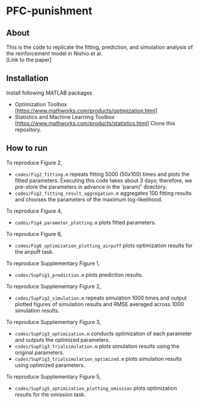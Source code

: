 # PFC-punishment

## About
This is the code to replicate the fitting, prediction, and simulation analysis of the reinforcement model in Nishio et al.  
[Link to the paper]

## Installation
Install following MATLAB packages 
* Optimization Toolbox [https://www.mathworks.com/products/optimization.html]
* Statistics and Machine Learning Toolbox [https://www.mathworks.com/products/statistics.html]
Clone this repository.  

## How to run

To reproduce Figure 2,   
* `codes/Fig2_fitting.m` repeats fitting 5000 (50x100) times and plots the fitted parameters. Executing this code takes about 3 days; therefore, we pre-store the parameters in advance in the 'param/' directory.
* `codes/Fig2_fitting_result_aggregation.m` aggregates 100 fitting results and chooses the parameters of the maximum log-likelihood.

To reproduce Figure 4,   
* `codes/Fig4_parameter_plotting.m` plots fitted parameters.  

To reproduce Figure 6,   
* `codes/Fig6_optimization_plotting_airpuff` plots optimization results for the airpuff task.

To reproduce Supplementary Figure 1,   
* `codes/SupFig1_prediction.m` plots prediction results.
  
To reproduce Supplementary Figure 2,  
* `codes/SupFig2_simulation.m` repeats simulation 1000 times and output plotted figures of simulation results and RMSE averaged across 1000 simulation results.

To reproduce Supplementary Figure 3,  
* `codes/SupFig3_optimization.m` conducts optimization of each parameter and outputs the optimized parameters.  
* `codes/SupFig3_trialsimulation.m` plots simulation results using the original parameters.  
* `codes/SupFig3_trialsimulation_optimized.m` plots simulation results using optimized parameters.  

To reproduce Supplementary Figure 5,   
* `codes/SupFig5_optimization_plotting_omission` plots optimization results for the omission task.
